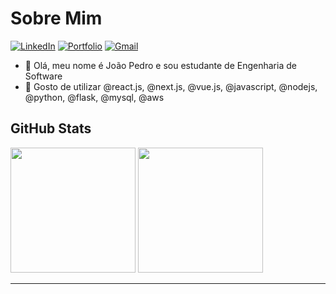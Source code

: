 <h1>Sobre Mim</h1>

[![LinkedIn](https://img.shields.io/badge/LinkedIn-1973d1?style=for-the-badge&logo=linkedin&logoColor=white)](https://www.linkedin.com/in/jpcribeiro)
[![Portfolio](https://img.shields.io/badge/Portfolio-135cc5?style=for-the-badge&logo=todoist&logoColor=white)](https://jpcribeiro-portfolio.vercel.app)
[![Gmail](https://img.shields.io/badge/Gmail-0c3baa?style=for-the-badge&logo=gmail&logoColor=white)](mailto:jopedroribeiro9@gmail.com)


- 👋 Olá, meu nome é João Pedro e sou estudante de Engenharia de Software
- 🌱 Gosto de utilizar @react.js, @next.js, @vue.js, @javascript, @nodejs, @python, @flask, @mysql, @aws

<h2>GitHub Stats</h2>

<picture>
  <source
    srcset="https://github-readme-stats.vercel.app/api?username=jpcribeiro&show_icons=true&theme=github_dark&hide_border=true&count_private=false&include_all_commits=true&v=1"
    media="(prefers-color-scheme: dark)"
  />
  <source
    srcset="https://github-readme-stats.vercel.app/api?username=jpcribeiro&show_icons=true&theme=github_light&hide_border=true&count_private=false&include_all_commits=true"
    media="(prefers-color-scheme: light), (prefers-color-scheme: no-preference)"
  />
  <img height="200em" src="https://github-readme-stats.vercel.app/api?username=jpcribeiro&show_icons=true" />
</picture>

<picture>
  <source 
    srcset="https://github-readme-stats.vercel.app/api/top-langs/?username=jpcribeiro&theme=github_dark&hide_border=true&layout=compact&include_all_commits=true&count_private=false"
    media="(prefers-color-scheme: dark)"
  />
  <source
    srcset="https://github-readme-stats.vercel.app/api/top-langs/?username=jpcribeiro&theme=github_light&hide_border=true&layout=compact&include_all_commits=true&count_private=false"
    media="(prefers-color-scheme: light), (prefers-color-scheme: no-preference)"
  />
  <img height="200em" src="https://github-readme-stats.vercel.app/api?username=jpcribeiro" />
</picture>

---

